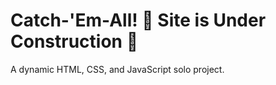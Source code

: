 # Catch-'Em-All! :construction: Site is Under Construction :construction:

A dynamic HTML, CSS, and JavaScript solo project.
